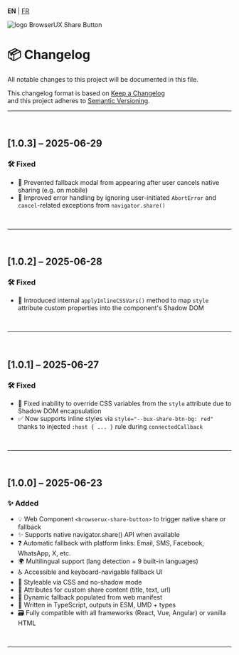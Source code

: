 **EN** | [FR](./fr/CHANGELOG.md)

<div>
  <img src="https://browserux.com/img/logos/logo-browserux-share-button-300.png" alt="logo BrowserUX Share Button"/>
</div>

# 📦 Changelog

All notable changes to this project will be documented in this file.

This changelog format is based on [Keep a Changelog](https://keepachangelog.com/en/1.0.0/)  
and this project adheres to [Semantic Versioning](https://semver.org/).

---

<br>

## [1.0.3] – 2025-06-29

### 🛠 Fixed

- 📱 Prevented fallback modal from appearing after user cancels native sharing (e.g. on mobile)
- 🚫 Improved error handling by ignoring user-initiated `AbortError` and `cancel`-related exceptions from `navigator.share()`

<br>

---

<br>

## [1.0.2] – 2025-06-28

### 🛠 Fixed

- 🧩 Introduced internal `applyInlineCSSVars()` method to map `style` attribute custom properties into the component's Shadow DOM

<br>

---

<br>

## [1.0.1] – 2025-06-27

### 🛠 Fixed

- 🐛 Fixed inability to override CSS variables from the `style` attribute due to Shadow DOM encapsulation
- ✅ Now supports inline styles via `style="--bux-share-btn-bg: red"` thanks to injected `:host { ... }` rule during `connectedCallback`

<br>

---

<br>

## [1.0.0] – 2025-06-23

### ✨ Added

- 💡 Web Component `<browserux-share-button>` to trigger native share or fallback
- ✨ Supports native navigator.share() API when available
- ❓ Automatic fallback with platform links: Email, SMS, Facebook, WhatsApp, X, etc.
- 🌍 Multilingual support (lang detection + 9 built-in languages)
- ♿️ Accessible and keyboard-navigable fallback UI
- 🎨 Styleable via CSS and no-shadow mode
- 🔹 Attributes for custom share content (title, text, url)
- 🏑 Dynamic fallback populated from web manifest
- 🔧 Written in TypeScript, outputs in ESM, UMD + types
- 🗃 Fully compatible with all frameworks (React, Vue, Angular) or vanilla HTML

<br>

---